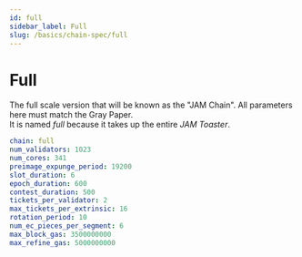 ```yaml
---
id: full
sidebar_label: Full
slug: /basics/chain-spec/full
---
```


# Full

The full scale version that will be known as the "JAM Chain". All parameters here must match the Gray Paper.  
It is named *full* because it takes up the entire *JAM Toaster*.

```yaml
chain: full
num_validators: 1023
num_cores: 341
preimage_expunge_period: 19200
slot_duration: 6
epoch_duration: 600
contest_duration: 500
tickets_per_validator: 2
max_tickets_per_extrinsic: 16
rotation_period: 10
num_ec_pieces_per_segment: 6
max_block_gas: 3500000000
max_refine_gas: 5000000000
```
